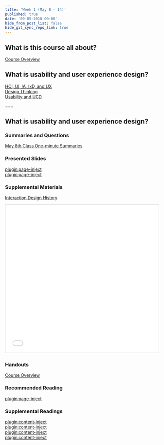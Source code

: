 ```yaml
---
title: 'Week 1 (May 8 - 14)'
published: true
date: '09-05-2018 00:00'
hide_from_post_list: false
hide_git_sync_repo_link: true
---
```


## What is this course all about?
[Course Overview](../../presentation/placeholder-slide?target=_blank)

## What is usability and user experience design?
[HCI, UI, IA, IxD, and UX](/192/presentation/placeholder-slide?target=_blank#/placeholder-slide-4)  
[Design Thinking](/192/presentation/placeholder-slide?target=_blank#/placeholder-slide-5)  
[Usability and UCD](/192/presentation/placeholder-slide?target=_blank#/placeholder-slide-6)  

===

## **What is usability and user experience design?**

### Summaries and Questions  
[May 8th Class One-minute Summaries](https://canvas.sfu.ca/courses/44038/assignments/347269)

### Presented Slides  
[plugin:page-inject](/192/all-slides/week-01-1)  
[plugin:page-inject](/192/all-slides/week-01-2)  

### Supplemental Materials  
[Interaction Design History](http://www.slideshare.net/mrettig/interaction-design-history)  
<div class="embed-responsive embed-responsive-4by3"><iframe src="//www.slideshare.net/slideshow/embed_code/key/aTtcFNn7i55UVK" width="595" height="485" frameborder="0" marginwidth="0" marginheight="0" scrolling="no" style="border:1px solid #CCC; border-width:1px; margin-bottom:5px; max-width: 100%;" allowfullscreen> </iframe></div>

### Handouts  
[Course Overview](https://canvas.sfu.ca/courses/44038/files/folder/Handouts/Course%20Overview)  

### Recommended Reading  
[plugin:page-inject](/192/all-readings/week-01)

### Supplemental Readings  
[plugin:content-inject](/192/ux-techniques-guide/what-does-a-holistic-user-experience-design-process-look-like/design-ethics)  
[plugin:content-inject](/192/ux-techniques-guide/what-is-usability-and-user-experience-design/usability)  
[plugin:content-inject](/192/ux-techniques-guide/what-does-a-holistic-user-experience-design-process-look-like/user-centered-design)  
[plugin:content-inject](/192/ux-techniques-guide/what-is-usability-and-user-experience-design/user-experience-design)  
